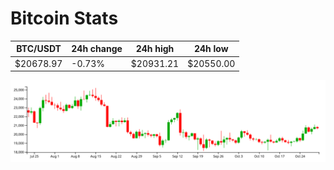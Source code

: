 # Bitcoin Stats

BTC/USDT|24h change|24h high|24h low|
|---|---|---|---|
|$20678.97|-0.73%|$20931.21|$20550.00|

<img src="./chart.svg">
